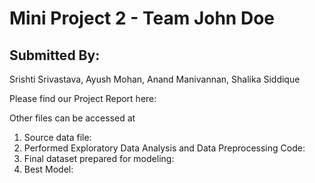 # Mini Project 2 - Team John Doe

## Submitted By: 
Srishti Srivastava, Ayush Mohan, Anand Manivannan, Shalika Siddique

Please find our Project Report here: 

Other files can be accessed at <br />
1. Source data file: <br />
2. Performed Exploratory Data Analysis and Data Preprocessing Code: <br />
3. Final dataset prepared for modeling: <br />
4. Best Model: <br />





